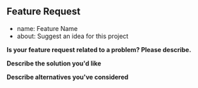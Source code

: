## Feature Request

<!--
Please fill in as much of the template below as you're able.
-->

- name: Feature Name
- about: Suggest an idea for this project


**Is your feature request related to a problem? Please describe.**

<!-- Please describe the problem you are trying to solve. -->


**Describe the solution you'd like**

<!-- Please describe the desired behavior. -->


**Describe alternatives you've considered**

<!-- Please describe alternative solutions or features you have considered. -->
